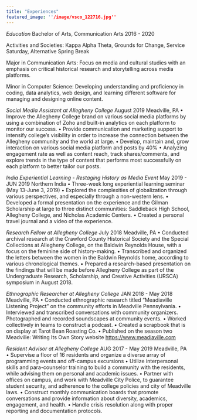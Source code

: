 ```yaml
---
title: "Experiences"
featured_image: ''/image/vsco_122716.jpg''
---
```

_Education_
Bachelor of Arts, Communication Arts
2016 - 2020

Activities and Societies: Kappa Alpha Theta, Grounds for Change, Service Saturday, Alternative Spring Break

Major in Communication Arts: Focus on media and cultural studies with an emphasis on critical historical research and storytelling across media platforms.

Minor in Computer Science: Developing understanding and proficiency in coding, data analytics, web design, and learning different software for managing and designing online content.

_Social Media Assistant at Allegheny College_
August 2019
Meadville, PA
• Improve the Allegheny College brand on various social media platforms by using a combination of Zoho and built-in analytics on each platform to monitor our success.
• Provide communication and marketing support to intensify college’s visibility in order to increase the connection between the Allegheny community and the world at large.
• Develop, maintain and, grow interaction on various social media platform and posts by 40%
• Analyzing engagement rate as well as content reach, track shares/comments, and explore trends in the type of content that performs most successfully on each platform to better tailor our posts.


_India Experiential Learning - Restaging History as Media Event_
May 2019 - JUN 2019
Northern India
• Three-week long experiential learning seminar (May 13-June 3, 2019)
• Explored the complexities of globalization through various perspectives, and especially through a non-western lens.
• Developed a formal presentation on the experience and the Gilman Scholarship at large to three distinct communities: Saddleback High School, Allegheny College, and Nicholas Academic Centers.
• Created a personal travel journal and a video of the experience.

_Research Fellow at Allegheny College_
July 2018
Meadville, PA
• Conducted archival research at the Crawford County Historical Society and the Special Collections at Allegheny College, on the Baldwin Reynolds House, with a focus on the feminine side of history-making.
• Transcribed and organized the letters between the women in the Baldwin Reynolds home, according to various chronological themes.
• Prepared a research-based presentation on the findings that will be made before Allegheny College as part of the Undergraduate Research, Scholarship, and Creative Activities (URSCA) symposium in August 2018.

_Ethnographic Researcher at Allegheny College_
JAN 2018 - May 2018
Meadville, PA
• Conducted ethnographic research titled “Meadiaville Listening Project” on the community efforts in Meadville Pennsylvania.
• Interviewed and transcribed conversations with community organizers.
Photographed and recorded soundscapes at community events.
• Worked collectively in teams to construct a podcast.
• Created a scrapbook that is on display at Tarot Bean Roasting Co.
• Published on the season two Meadville: Writing Its Own Story website https://www.meadiaville.com

_Resident Advisor at Allegheny College_
AUG 2017 - May 2019
Meadville, PA
• Supervise a floor of 16 residents and organize a diverse array of programming events and off-campus excursions 
• Utilize interpersonal skills and para-counselor training to build a community with the residents, while advising them on personal and academic issues.
• Partner with offices on campus, and work with Meadville City Police, to guarantee student security, and adherence to the college policies and city of Meadville laws.
• Construct monthly communication boards that promote conversations and provide information about diversity, academics, engagement, and health.
• Handle crisis resolution along with proper reporting and documentation protocols.
